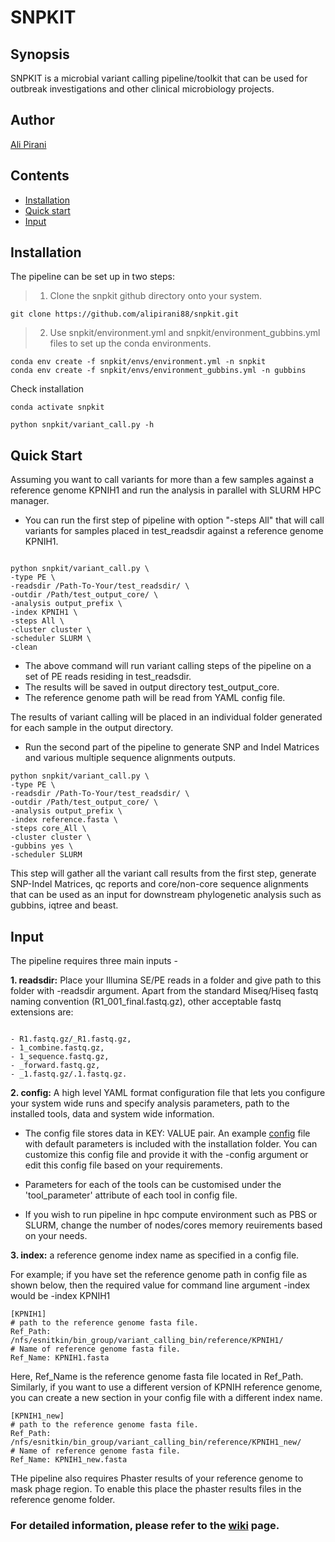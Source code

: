 # SNPKIT

## Synopsis

SNPKIT is a microbial variant calling pipeline/toolkit that can be used for outbreak investigations and other clinical microbiology projects.

## Author
[Ali Pirani](https://twitter.com/alipirani88)

## Contents

- [Installation](#installation)
- [Quick start](#quick-start)
- [Input](#input)

## Installation

The pipeline can be set up in two steps:

> 1. Clone the snpkit github directory onto your system.

```
git clone https://github.com/alipirani88/snpkit.git

```

> 2. Use snpkit/environment.yml and snpkit/environment_gubbins.yml files to set up the conda environments.

```
conda env create -f snpkit/envs/environment.yml -n snpkit
conda env create -f snpkit/envs/environment_gubbins.yml -n gubbins
```

Check installation

```
conda activate snpkit

python snpkit/variant_call.py -h
```

## Quick Start

Assuming you want to call variants for more than a few samples against a reference genome KPNIH1 and run the analysis in parallel with SLURM HPC manager. 


- You can run the first step of pipeline with option "-steps All" that will call variants for samples placed in test_readsdir against a reference genome KPNIH1.

```

python snpkit/variant_call.py \
-type PE \
-readsdir /Path-To-Your/test_readsdir/ \
-outdir /Path/test_output_core/ \
-analysis output_prefix \
-index KPNIH1 \
-steps All \
-cluster cluster \
-scheduler SLURM \
-clean

```

- The above command will run variant calling steps of the pipeline on a set of PE reads residing in test_readsdir. 
- The results will be saved in output directory test_output_core. 
- The reference genome path will be read from YAML config file.


The results of variant calling will be placed in an individual folder generated for each sample in the output directory. 

- Run the second part of the pipeline to generate SNP and Indel Matrices and various multiple sequence alignments outputs.

```
python snpkit/variant_call.py \
-type PE \
-readsdir /Path-To-Your/test_readsdir/ \
-outdir /Path/test_output_core/ \
-analysis output_prefix \
-index reference.fasta \
-steps core_All \
-cluster cluster \
-gubbins yes \
-scheduler SLURM

```

This step will gather all the variant call results from the first step, generate SNP-Indel Matrices, qc reports and core/non-core sequence alignments that can be used as an input for downstream phylogenetic analysis such as gubbins, iqtree and beast.

## Input

The pipeline requires three main inputs - 

**1. readsdir:** Place your Illumina SE/PE reads in a folder and give path to this folder with -readsdir argument. Apart from the standard Miseq/Hiseq fastq naming convention (R1_001_final.fastq.gz), other acceptable fastq extensions are: 

```

- R1.fastq.gz/_R1.fastq.gz, 
- 1_combine.fastq.gz, 
- 1_sequence.fastq.gz, 
- _forward.fastq.gz, 
- _1.fastq.gz/.1.fastq.gz.

```

**2. config:** A high level YAML format configuration file that lets you configure your system wide runs and specify analysis parameters, path to the installed tools, data and system wide information.

- The config file stores data in KEY: VALUE pair. An example [config](https://github.com/alipirani88/snpkit/blob/master/config) file with default parameters is included with the installation folder. You can customize this config file and provide it with the -config argument or edit this config file based on your requirements. 

- Parameters for each of the tools can be customised under the 'tool_parameter' attribute of each tool in config file. 

- If you wish to run pipeline in hpc compute environment such as PBS or SLURM, change the number of nodes/cores memory reuirements based on your needs.

**3. index:** a reference genome index name as specified in a config file. 

For example; if you have set the reference genome path in config file as shown below, then the required value for command line argument -index would be -index KPNIH1

```
[KPNIH1]
# path to the reference genome fasta file.
Ref_Path: /nfs/esnitkin/bin_group/variant_calling_bin/reference/KPNIH1/
# Name of reference genome fasta file.
Ref_Name: KPNIH1.fasta
```

Here, Ref_Name is the reference genome fasta file located in Ref_Path. Similarly, if you want to use a different version of KPNIH reference genome, you can create a new section in your config file with a different index name.

```
[KPNIH1_new]
# path to the reference genome fasta file.
Ref_Path: /nfs/esnitkin/bin_group/variant_calling_bin/reference/KPNIH1_new/
# Name of reference genome fasta file.
Ref_Name: KPNIH1_new.fasta
```

THe pipeline also requires Phaster results of your reference genome to mask phage region. To enable this place the phaster results files in the reference genome folder.


### For detailed information, please refer to the [wiki](https://github.com/alipirani88/snpkit/wiki) page.

